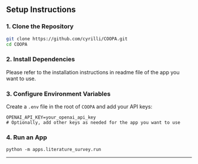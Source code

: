 ## Setup Instructions

### 1. Clone the Repository
```bash
git clone https://github.com/cyrilli/COOPA.git
cd COOPA
```

### 2. Install Dependencies
Please refer to the installation instructions in readme file of the app you want to use.

### 3. Configure Environment Variables

Create a `.env` file in the root of `COOPA` and add your API keys:

```
OPENAI_API_KEY=your_openai_api_key
# Optionally, add other keys as needed for the app you want to use
```
### 4. Run an App
```
python -m apps.literature_survey.run
```

---